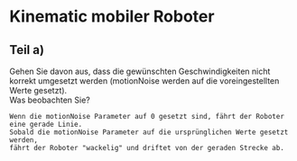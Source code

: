 # Kinematic mobiler Roboter

## Teil a)

Gehen Sie davon aus, dass die gewünschten Geschwindigkeiten nicht korrekt umgesetzt werden (motionNoise werden auf die voreingestellten Werte gesetzt).<br />
Was beobachten Sie?

```
Wenn die motionNoise Parameter auf 0 gesetzt sind, fährt der Roboter eine gerade Linie.
Sobald die motionNoise Parameter auf die ursprünglichen Werte gesetzt werden,
fährt der Roboter "wackelig" und driftet von der geraden Strecke ab.
```